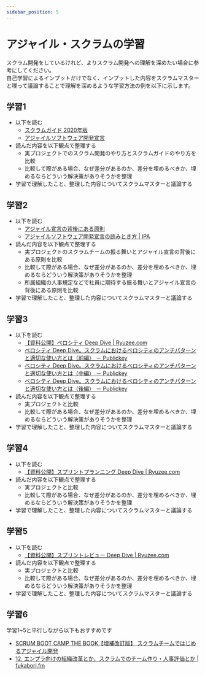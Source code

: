 ```yaml
---
sidebar_position: 5
---
```


# アジャイル・スクラムの学習

スクラム開発をしているけれど、よりスクラム開発への理解を深めたい場合に参考にしてください。  
自己学習によるインプットだけでなく、インプットした内容をスクラムマスターと喋って議論することで理解を深めるような学習方法の例を以下に示します。

## 学習1

- 以下を読む
  - [スクラムガイド 2020年版](https://scrumguides.org/docs/scrumguide/v2020/2020-Scrum-Guide-Japanese.pdf)
  - [アジャイルソフトウェア開発宣言](https://agilemanifesto.org/iso/ja/manifesto.html)
- 読んだ内容を以下観点で整理する
  - 実プロジェクトでのスクラム開発のやり方とスクラムガイドのやり方を比較
  - 比較して際がある場合、なぜ差分があるのか、差分を埋めるべきか、埋めるならどういう解決策がありそうかを整理
- 学習で理解したこと、整理した内容についてスクラムマスターと議論する

## 学習2

- 以下を読む
  - [アジャイル宣言の背後にある原則](https://agilemanifesto.org/iso/ja/principles.html)
  - [アジャイルソフトウェア開発宣言の読みとき方 | IPA](https://www.ipa.go.jp/jinzai/skill-standard/plus-it-ui/itssplus/ps6vr70000001i7c-att/000065601.pdf)
- 読んだ内容を以下観点で整理する
  - 実プロジェクトのスクラムチームの振る舞いとアジャイル宣言の背後にある原則を比較
  - 比較して際がある場合、なぜ差分があるのか、差分を埋めるべきか、埋めるならどういう解決策がありそうかを整理
  - 所属組織の人事規定などで社員に期待する振る舞いとアジャイル宣言の背後にある原則を比較
- 学習で理解したこと、整理した内容についてスクラムマスターと議論する

## 学習3

- 以下を読む
  - [【資料公開】ベロシティ Deep Dive | Ryuzee.com](https://www.ryuzee.com/contents/blog/14587)
  - [ベロシティ Deep Dive。スクラムにおけるベロシティのアンチパターンと適切な使い方とは（前編） － Publickey](https://www.publickey1.jp/blog/24/_deep_dive.html)
  - [ベロシティ Deep Dive。スクラムにおけるベロシティのアンチパターンと適切な使い方とは（中編） － Publickey](https://www.publickey1.jp/blog/24/_deep_dive_1.html)
  - [ベロシティ Deep Dive。スクラムにおけるベロシティのアンチパターンと適切な使い方とは（後編） － Publickey](https://www.publickey1.jp/blog/24/_deep_dive_2.html)
- 読んだ内容を以下観点で整理する
  - 実プロジェクトと比較
  - 比較して際がある場合、なぜ差分があるのか、差分を埋めるべきか、埋めるならどういう解決策がありそうかを整理
- 学習で理解したこと、整理した内容についてスクラムマスターと議論する

## 学習4

- 以下を読む
  - [【資料公開】スプリントプランニング Deep Dive | Ryuzee.com](https://www.ryuzee.com/contents/blog/14573)
- 読んだ内容を以下観点で整理する
  - 実プロジェクトと比較
  - 比較して際がある場合、なぜ差分があるのか、差分を埋めるべきか、埋めるならどういう解決策がありそうかを整理
- 学習で理解したこと、整理した内容についてスクラムマスターと議論する

## 学習5

- 以下を読む
  - [【資料公開】スプリントレビュー Deep Dive | Ryuzee.com](https://www.ryuzee.com/contents/blog/14577)
- 読んだ内容を以下観点で整理する
  - 実プロジェクトと比較
  - 比較して際がある場合、なぜ差分があるのか、差分を埋めるべきか、埋めるならどういう解決策がありそうかを整理
- 学習で理解したこと、整理した内容についてスクラムマスターと議論する

## 学習6

学習1~5と平行しながら以下もおすすめです
- [SCRUM BOOT CAMP THE BOOK【増補改訂版】 スクラムチームではじめるアジャイル開発](https://www.amazon.co.jp/dp/B086GBXRN6)
- [12. エンプラ向けの組織改革とか、スクラムでのチーム作り・人事評価とか | fukabori.fm](https://fukabori.fm/episode/12)
